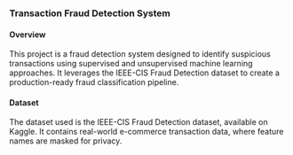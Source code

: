 ### Transaction Fraud Detection System
#### Overview
This project is a fraud detection system designed to identify suspicious transactions using supervised and unsupervised machine learning approaches. It leverages the IEEE-CIS Fraud Detection dataset to create a production-ready fraud classification pipeline.

#### Dataset
The dataset used is the IEEE-CIS Fraud Detection dataset, available on Kaggle. It contains real-world e-commerce transaction data, where feature names are masked for privacy.